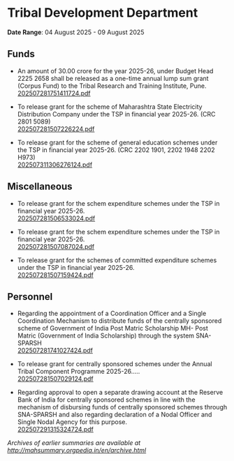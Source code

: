 # Tribal Development Department

**Date Range**: 04 August 2025 - 09 August 2025


## Funds
- An amount of 30.00 crore for the year 2025-26, under Budget Head 2225 2658 shall be released as a one-time annual lump sum grant (Corpus Fund) to the Tribal Research and Training Institute, Pune.\
  [202507281751411724.pdf](https://gr.maharashtra.gov.in/Site/Upload/Government%20Resolutions/English/202507281751411724.pdf)

- To release grant for the scheme of Maharashtra State Electricity Distribution Company under the TSP in financial year 2025-26. (CRC 2801 5089)\
  [202507281507226224.pdf](https://gr.maharashtra.gov.in/Site/Upload/Government%20Resolutions/English/202507281507226224.pdf)

- To release grant for the scheme of general education schemes under the TSP in financial year 2025-26. (CRC 2202 1901, 2202 1948  2202 H973)\
  [202507311306276124.pdf](https://gr.maharashtra.gov.in/Site/Upload/Government%20Resolutions/English/202507311306276124.pdf)

## Miscellaneous
- To release grant for the schem expenditure schemes under the TSP in financial year 2025-26.\
  [202507281506533024.pdf](https://gr.maharashtra.gov.in/Site/Upload/Government%20Resolutions/English/202507281506533024.pdf)

- To release grant for the schem expenditure schemes under the TSP in financial year 2025-26.\
  [202507281507087024.pdf](https://gr.maharashtra.gov.in/Site/Upload/Government%20Resolutions/English/202507281507087024.pdf)

- To release grant for the schemes of committed expenditure schemes under the TSP in financial year 2025-26.\
  [202507281507159424.pdf](https://gr.maharashtra.gov.in/Site/Upload/Government%20Resolutions/English/202507281507159424.pdf)

## Personnel
- Regarding the appointment of a Coordination Officer and a Single Coordination Mechanism to distribute funds of the centrally sponsored scheme of Government of India Post Matric Scholarship MH- Post Matric (Government of India Scholarship) through the system SNA-SPARSH\
  [202507281741027424.pdf](https://gr.maharashtra.gov.in/Site/Upload/Government%20Resolutions/English/202507281741027424.pdf)

- To release grant for centrally sponsored schemes under the Annual Tribal Component Programme 2025-26.....\
  [202507281507029124.pdf](https://gr.maharashtra.gov.in/Site/Upload/Government%20Resolutions/English/202507281507029124.pdf)

- Regarding approval to open a separate drawing account at the Reserve Bank of India for centrally sponsored schemes in line with the mechanism of disbursing funds of centrally sponsored schemes through SNA-SPARSH and also regarding declaration of a Nodal Officer and Single Nodal Agency for this purpose.\
  [202507291315324724.pdf](https://gr.maharashtra.gov.in/Site/Upload/Government%20Resolutions/English/202507291315324724.pdf)


*Archives of earlier summaries are available at http://mahsummary.orgpedia.in/en/archive.html*